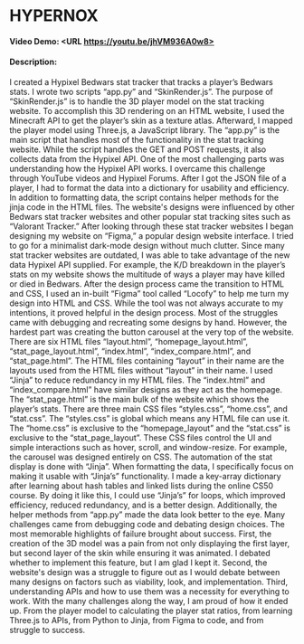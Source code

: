 # HYPERNOX
#### Video Demo:  <URL https://youtu.be/jhVM936A0w8>
#### Description:
I created a Hypixel Bedwars stat tracker that tracks a player’s Bedwars stats. I wrote two scripts “app.py” and  “SkinRender.js”. The purpose of “SkinRender.js” is to handle the 3D player model on the stat tracking website. To accomplish this 3D rendering on an HTML website, I used the Minecraft API to get the player’s skin as a texture atlas. Afterward, I mapped the player model using Three.js, a JavaScript library.
The “app.py” is the main script that handles most of the functionality in the stat tracking website. While the script handles the GET and POST requests, it also collects data from the Hypixel API. One of the most challenging parts was understanding how the Hypixel API works. I overcame this challenge through YouTube videos and Hypixel Forums. After I got the JSON file of a player, I had to format the data into a dictionary for usability and efficiency. In addition to formatting data, the script contains helper methods for the jinja code in the HTML files.
The website's designs were influenced by other Bedwars stat tracker websites and other popular stat tracking sites such as “Valorant Tracker.” After looking through these stat tracker websites I began designing my website on “Figma,” a popular design website interface. I tried to go for a minimalist dark-mode design without much clutter. Since many stat tracker websites are outdated, I was able to take advantage of the new data Hypixel API supplied. For example, the K/D breakdown in the player’s stats on my website shows the multitude of ways a player may have killed or died in Bedwars.
After the design process came the transition to HTML and CSS, I used an in-built “Figma” tool called “Locofy” to help me turn my design into HTML and CSS. While the tool was not always accurate to my intentions, it proved helpful in the design process. Most of the struggles came with debugging and recreating some designs by hand. However, the hardest part was creating the button carousel at the very top of the website.
There are six HTML files “layout.html”, “homepage_layout.html”, “stat_page_layout.html”, “index.html”, “index_compare.html”, and “stat_page.html”. The HTML files containing “layout” in their name are the layouts used from the HTML files without “layout” in their name. I used “Jinja” to reduce redundancy in my HTML files. The “index.html” and “index_compare.html” have similar designs as they act as the homepage. The “stat_page.html” is the main bulk of the website which shows the player’s stats.
There are three main CSS files “styles.css”, “home.css”, and “stat.css”. The “styles.css” is global which means any HTML file can use it. The “home.css” is exclusive to the “homepage_layout” and the “stat.css” is exclusive to the “stat_page_layout”. These CSS files control the UI and simple interactions such as hover, scroll, and window-resize. For example, the carousel was designed entirely on CSS.
The automation of the stat display is done with “Jinja”. When formatting the data, I specifically focus on making it usable with “Jinja’s” functionality. I made a key-array dictionary after learning about hash tables and linked lists during the online CS50 course. By doing it like this, I could use “Jinja’s” for loops, which improved efficiency, reduced redundancy, and is a better design. Additionally, the helper methods from “app.py” made the data look better to the eye.
Many challenges came from debugging code and debating design choices. The most memorable highlights of failure brought about success. First, the creation of the 3D model was a pain from not only displaying the first layer, but second layer of the skin while ensuring it was animated. I debated whether to implement this feature, but I am glad I kept it. Second, the website's design was a struggle to figure out as I would debate between many designs on factors such as viability, look, and implementation. Third, understanding APIs and how to use them was a necessity for everything to work.
With the many challenges along the way, I am proud of how it ended up. From the player model to calculating the player stat ratios, from learning Three.js to APIs, from Python to Jinja, from Figma to code, and from struggle to success.
